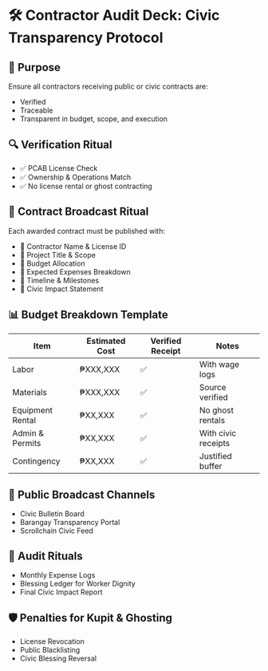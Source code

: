 # 🛠️ Contractor Audit Deck: Civic Transparency Protocol

## 🎯 Purpose
Ensure all contractors receiving public or civic contracts are:
- Verified
- Traceable
- Transparent in budget, scope, and execution

## 🔍 Verification Ritual
- ✅ PCAB License Check
- ✅ Ownership & Operations Match
- ✅ No license rental or ghost contracting

## 📜 Contract Broadcast Ritual
Each awarded contract must be published with:
- 📌 Contractor Name & License ID
- 📌 Project Title & Scope
- 📌 Budget Allocation
- 📌 Expected Expenses Breakdown
- 📌 Timeline & Milestones
- 📌 Civic Impact Statement

## 📊 Budget Breakdown Template
| Item                | Estimated Cost | Verified Receipt | Notes               |
|---------------------|----------------|------------------|---------------------|
| Labor               | ₱XXX,XXX       | ✅                | With wage logs      |
| Materials           | ₱XXX,XXX       | ✅                | Source verified     |
| Equipment Rental    | ₱XX,XXX        | ✅                | No ghost rentals    |
| Admin & Permits     | ₱XX,XXX        | ✅                | With civic receipts |
| Contingency         | ₱XX,XXX        | ✅                | Justified buffer    |

## 📡 Public Broadcast Channels
- Civic Bulletin Board
- Barangay Transparency Portal
- Scrollchain Civic Feed

## 🧾 Audit Rituals
- Monthly Expense Logs
- Blessing Ledger for Worker Dignity
- Final Civic Impact Report

## 🛡️ Penalties for Kupit & Ghosting
- License Revocation
- Public Blacklisting
- Civic Blessing Reversal
